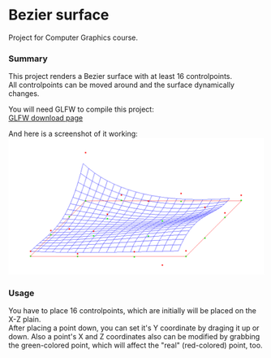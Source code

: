 # Bezier surface
Project for Computer Graphics course.

### Summary
This project renders a Bezier surface with at least 16 controlpoints.  
All controlpoints can be moved around and the surface dynamically changes.

You will need GLFW to compile this project:  
[GLFW download page](http://www.glfw.org/download.html)

And here is a screenshot of it working:
![Screenshot](bezier-surface.png)

### Usage
You have to place 16 controlpoints, which are initially will be placed on the X-Z plain.  
After placing a point down, you can set it's Y coordinate by draging it up or down. Also a point's X and Z coordinates also can be modified by grabbing the green-colored point, which will affect the "real" (red-colored) point, too.
